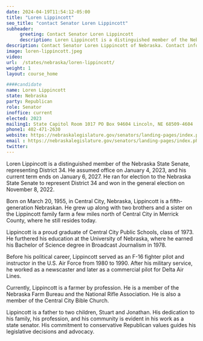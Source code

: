```yaml
---
date: 2024-04-19T11:54:12-05:00
title: "Loren Lippincott"
seo_title: "contact Senator Loren Lippincott"
subheader:
     greeting: Contact Senator Loren Lippincott
     description: Loren Lippincott is a distinguished member of the Nebraska State Senate, representing District 34. He assumed office on January 4, 2023, and his current term ends on January 6, 2027.
description: Contact Senator Loren Lippincott of Nebraska. Contact information for Loren Lippincott includes email address, phone number, and mailing address.
image: loren-lippincott.jpeg
video:
url:  /states/nebraska/loren-lippincott/
weight: 1
layout: course_home

####candidate
name: Loren Lippincott
state: Nebraska
party: Republican
role: Senator
inoffice: current
elected: 2023
mailing1: State Capitol Room 1017 PO Box 94604 Lincoln, NE 68509-4604
phone1: 402-471-2630
website: https://nebraskalegislature.gov/senators/landing-pages/index.php?District=34/
email : https://nebraskalegislature.gov/senators/landing-pages/index.php?District=34/
twitter:
---
```


Loren Lippincott is a distinguished member of the Nebraska State Senate, representing District 34. He assumed office on January 4, 2023, and his current term ends on January 6, 2027. He ran for election to the Nebraska State Senate to represent District 34 and won in the general election on November 8, 2022.

Born on March 20, 1955, in Central City, Nebraska, Lippincott is a fifth-generation Nebraskan. He grew up along with two brothers and a sister on the Lippincott family farm a few miles north of Central City in Merrick County, where he still resides today.

Lippincott is a proud graduate of Central City Public Schools, class of 1973. He furthered his education at the University of Nebraska, where he earned his Bachelor of Science degree in Broadcast Journalism in 1978.

Before his political career, Lippincott served as an F-16 fighter pilot and instructor in the U.S. Air Force from 1980 to 1990. After his military service, he worked as a newscaster and later as a commercial pilot for Delta Air Lines.

Currently, Lippincott is a farmer by profession. He is a member of the Nebraska Farm Bureau and the National Rifle Association. He is also a member of the Central City Bible Church.

Lippincott is a father to two children, Stuart and Jonathan. His dedication to his family, his profession, and his community is evident in his work as a state senator. His commitment to conservative Republican values guides his legislative decisions and advocacy.
